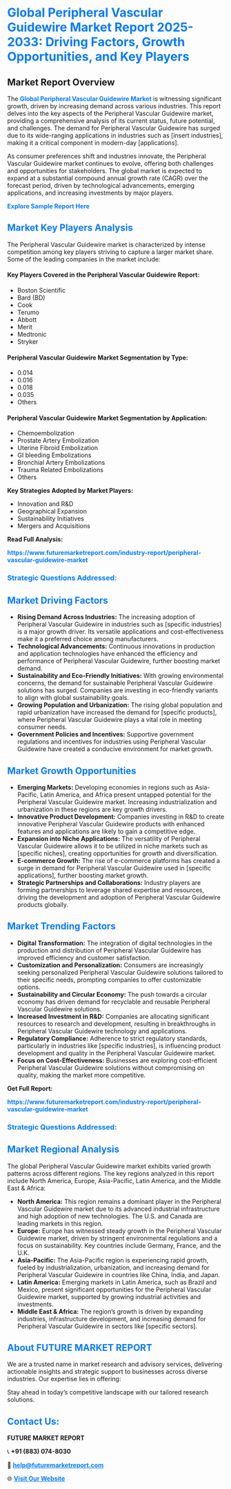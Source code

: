 <h1 style="color: #007BFF;">Global Peripheral Vascular Guidewire Market Report 2025-2033: Driving Factors, Growth Opportunities, and Key Players</h1>

<section id="overview">
<h2>Market Report Overview</h2>
<p>The <a href="https://www.futuremarketreport.com/industry-report/peripheral-vascular-guidewire-market" style="color: #007BFF; text-decoration: none;"><strong>Global Peripheral Vascular Guidewire Market</strong></a> is witnessing significant growth, driven by increasing demand across various industries. This report delves into the key aspects of the Peripheral Vascular Guidewire market, providing a comprehensive analysis of its current status, future potential, and challenges. The demand for Peripheral Vascular Guidewire has surged due to its wide-ranging applications in industries such as [insert industries], making it a critical component in modern-day [applications].</p>
<p>As consumer preferences shift and industries innovate, the Peripheral Vascular Guidewire market continues to evolve, offering both challenges and opportunities for stakeholders. The global market is expected to expand at a substantial compound annual growth rate (CAGR) over the forecast period, driven by technological advancements, emerging applications, and increasing investments by major players.</p>
</section>

<section id="overview">
<p><a href="https://www.futuremarketreport.com/request-sample/reportId=79420" style="color: #007BFF; text-decoration: none;"><strong>Explore Sample Report Here</strong></a></p>
</section>

<section id="key-players">
<h2 style="color: #007BFF;">Market Key Players Analysis</h2>
<p>The Peripheral Vascular Guidewire market is characterized by intense competition among key players striving to capture a larger market share. Some of the leading companies in the market include:</p>
<h4>Key Players Covered in the Peripheral Vascular Guidewire Report:</h4>
<ul><li>Boston Scientific</li><li>Bard (BD)</li><li>Cook</li><li>Terumo</li><li>Abbott</li><li>Merit</li><li>Medtronic</li><li>Stryker</li></ul>
<h4>Peripheral Vascular Guidewire Market Segmentation by Type:</h4>
<ul><li>0.014</li><li>0.016</li><li>0.018</li><li>0.035</li><li>Others</li></ul>

<h4>Peripheral Vascular Guidewire Market Segmentation by Application:</h4>
<ul><li>Chemoembolization</li><li>Prostate Artery Embolization</li><li>Uterine Fibroid Embolization</li><li>GI bleeding Embolizations</li><li>Bronchial Artery Embolizations</li><li>Trauma Related Embolizations</li><li>Others</li></ul>
<p><strong>Key Strategies Adopted by Market Players:</strong></p>
<ul>
<li>Innovation and R&D</li>
<li>Geographical Expansion</li>
<li>Sustainability Initiatives</li>
<li>Mergers and Acquisitions</li>
</ul>
</section>

<section>
<p><strong>Read Full Analysis: </strong></p><a href="https://www.futuremarketreport.com/industry-report/peripheral-vascular-guidewire-market" style="color: #007BFF; text-decoration: none;"><strong>https://www.futuremarketreport.com/industry-report/peripheral-vascular-guidewire-market</strong></a>
<h3 style="color: #007BFF;">Strategic Questions Addressed:</h3>
</section>

<section id="driving-factors">
<h2 style="color: #007BFF;">Market Driving Factors</h2>
<ul>
<li><strong>Rising Demand Across Industries:</strong> The increasing adoption of Peripheral Vascular Guidewire in industries such as [specific industries] is a major growth driver. Its versatile applications and cost-effectiveness make it a preferred choice among manufacturers.</li>
<li><strong>Technological Advancements:</strong> Continuous innovations in production and application technologies have enhanced the efficiency and performance of Peripheral Vascular Guidewire, further boosting market demand.</li>
<li><strong>Sustainability and Eco-Friendly Initiatives:</strong> With growing environmental concerns, the demand for sustainable Peripheral Vascular Guidewire solutions has surged. Companies are investing in eco-friendly variants to align with global sustainability goals.</li>
<li><strong>Growing Population and Urbanization:</strong> The rising global population and rapid urbanization have increased the demand for [specific products], where Peripheral Vascular Guidewire plays a vital role in meeting consumer needs.</li>
<li><strong>Government Policies and Incentives:</strong> Supportive government regulations and incentives for industries using Peripheral Vascular Guidewire have created a conducive environment for market growth.</li>
</ul>
</section>

<section id="growth-opportunities">
<h2 style="color: #007BFF;">Market Growth Opportunities</h2>
<ul>
<li><strong>Emerging Markets:</strong> Developing economies in regions such as Asia-Pacific, Latin America, and Africa present untapped potential for the Peripheral Vascular Guidewire market. Increasing industrialization and urbanization in these regions are key growth drivers.</li>
<li><strong>Innovative Product Development:</strong> Companies investing in R&D to create innovative Peripheral Vascular Guidewire products with enhanced features and applications are likely to gain a competitive edge.</li>
<li><strong>Expansion into Niche Applications:</strong> The versatility of Peripheral Vascular Guidewire allows it to be utilized in niche markets such as [specific niches], creating opportunities for growth and diversification.</li>
<li><strong>E-commerce Growth:</strong> The rise of e-commerce platforms has created a surge in demand for Peripheral Vascular Guidewire used in [specific applications], further boosting market growth.</li>
<li><strong>Strategic Partnerships and Collaborations:</strong> Industry players are forming partnerships to leverage shared expertise and resources, driving the development and adoption of Peripheral Vascular Guidewire products globally.</li>
</ul>
</section>

<section id="trending-factors">
<h2 style="color: #007BFF;">Market Trending Factors</h2>
<ul>
<li><strong>Digital Transformation:</strong> The integration of digital technologies in the production and distribution of Peripheral Vascular Guidewire has improved efficiency and customer satisfaction.</li>
<li><strong>Customization and Personalization:</strong> Consumers are increasingly seeking personalized Peripheral Vascular Guidewire solutions tailored to their specific needs, prompting companies to offer customizable options.</li>
<li><strong>Sustainability and Circular Economy:</strong> The push towards a circular economy has driven demand for recyclable and reusable Peripheral Vascular Guidewire solutions.</li>
<li><strong>Increased Investment in R&D:</strong> Companies are allocating significant resources to research and development, resulting in breakthroughs in Peripheral Vascular Guidewire technology and applications.</li>
<li><strong>Regulatory Compliance:</strong> Adherence to strict regulatory standards, particularly in industries like [specific industries], is influencing product development and quality in the Peripheral Vascular Guidewire market.</li>
<li><strong>Focus on Cost-Effectiveness:</strong> Businesses are exploring cost-efficient Peripheral Vascular Guidewire solutions without compromising on quality, making the market more competitive.</li>
</ul>
</section>

<section>
<p><strong>Get Full Report: </strong></p><a href="https://www.futuremarketreport.com/industry-report/peripheral-vascular-guidewire-market" style="color: #007BFF; text-decoration: none;"><strong>https://www.futuremarketreport.com/industry-report/peripheral-vascular-guidewire-market</strong></a>
<h3 style="color: #007BFF;">Strategic Questions Addressed:</h3>
</section>


<section id="regional-analysis">
<h2 style="color: #007BFF;">Market Regional Analysis</h2>
<p>The global Peripheral Vascular Guidewire market exhibits varied growth patterns across different regions. The key regions analyzed in this report include North America, Europe, Asia-Pacific, Latin America, and the Middle East & Africa:</p>
<ul>
<li><strong>North America:</strong> This region remains a dominant player in the Peripheral Vascular Guidewire market due to its advanced industrial infrastructure and high adoption of new technologies. The U.S. and Canada are leading markets in this region.</li>
<li><strong>Europe:</strong> Europe has witnessed steady growth in the Peripheral Vascular Guidewire market, driven by stringent environmental regulations and a focus on sustainability. Key countries include Germany, France, and the U.K.</li>
<li><strong>Asia-Pacific:</strong> The Asia-Pacific region is experiencing rapid growth, fueled by industrialization, urbanization, and increasing demand for Peripheral Vascular Guidewire in countries like China, India, and Japan.</li>
<li><strong>Latin America:</strong> Emerging markets in Latin America, such as Brazil and Mexico, present significant opportunities for the Peripheral Vascular Guidewire market, supported by growing industrial activities and investments.</li>
<li><strong>Middle East & Africa:</strong> The region’s growth is driven by expanding industries, infrastructure development, and increasing demand for Peripheral Vascular Guidewire in sectors like [specific sectors].</li>
</ul>
</section>

<footer>
<h2 style="color: #007BFF;">About FUTURE MARKET REPORT</h2>
<p>We are a trusted name in market research and advisory services, delivering actionable insights and strategic support to businesses across diverse industries. Our expertise lies in offering:</p>

<p>Stay ahead in today’s competitive landscape with our tailored research solutions.</p>

<h2 style="color: #007BFF;">Contact Us:</h2>
<p><strong>FUTURE MARKET REPORT</strong></p>
<p>📞 <strong>+91 (883) 074-8030</strong></p>
<p>📧 <strong><a href="mailto:help@futuremarketreport.com" style="color: #007BFF;">help@futuremarketreport.com</a></strong></p>
<p>🌐 <strong><a href="https://www.futuremarketreport.com/" style="color: #007BFF;">Visit Our Website</a></strong></p>
</footer>